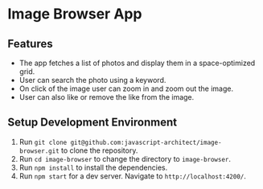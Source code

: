 # Image Browser App

## Features

- The app fetches a list of photos and display them in a space-optimized grid.
- User can search the photo using a keyword.
- On click of the image user can zoom in and zoom out the image.
- User can also like or remove the like from the image.

## Setup Development Environment

1. Run `git clone git@github.com:javascript-architect/image-browser.git` to clone the repository.
2. Run `cd image-browser` to change the directory to `image-browser`.
3. Run `npm install` to install the dependencies.
4. Run `npm start` for a dev server. Navigate to `http://localhost:4200/`.
